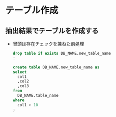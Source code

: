 # テーブル作成

## 抽出結果でテーブルを作成する
* 冒頭は存在チェックを兼ねた前処理

  ```sql
  drop table if exists DB_NAME.new_table_name
  :

  create table DB_NAME.new_table_name as
  select
    col1
    ,col2
    ,col3
  from
    DB_NAME.table_name
  where
    col1 > 10
  ;
  ```
